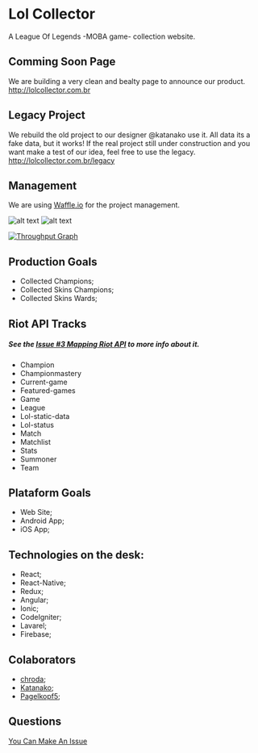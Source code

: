 # Lol Collector

A League Of Legends -MOBA game- collection website.

## Comming Soon Page

We are building a very clean and bealty page to announce our product.
http://lolcollector.com.br

## Legacy Project

We rebuild the old project to our designer @katanako use it.
All data its  a fake data, but it works!
If the real project still under construction and you want make a test of our idea, feel free to use the legacy.
http://lolcollector.com.br/legacy

## Management

We are using [Waffle.io](https://waffle.io/chroda/lolcollector) for the project management.


[badge_todo]:https://badge.waffle.io/chroda/lolcollector.svg?label=todo&title=To-Do "Issues To Do"
[badge_doing]:https://badge.waffle.io/chroda/lolcollector.svg?label=doing&title=Doing "Issues Doing"

![[alt text](http://waffle.io/chroda/lolcollector)][badge_todo]
![[alt text](http://waffle.io/chroda/lolcollector)][badge_doing]

[![Throughput Graph](https://graphs.waffle.io/chroda/lolcollector/throughput.svg)](https://waffle.io/chroda/lolcollector/metrics/throughput)


## Production Goals

- Collected Champions;
- Collected Skins Champions;
- Collected Skins Wards;

## Riot API Tracks

##### See the *[Issue #3 Mapping Riot API](https://github.com/chroda/lolcollector/issues/3)* to more info about it.

- Champion
- Championmastery
- Current-game
- Featured-games
- Game
- League
- Lol-static-data
- Lol-status
- Match
- Matchlist
- Stats
- Summoner
- Team


## Plataform Goals

- Web Site;
- Android App;
- iOS App;

## Technologies on the desk:

- React;
- React-Native;
- Redux;
- Angular;
- Ionic;
- CodeIgniter;
- Lavarel;
- Firebase;

## Colaborators

- [chroda](https://github.com/chroda);
- [Katanako](https://github.com/Katanako);
- [Pagelkopf5](https://github.com/Pagelkopf5);

## Questions

[You Can Make An Issue](https://github.com/chroda/lolcollector/issues)
